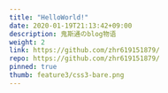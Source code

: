 ```yaml
---
title: "HelloWorld!"
date: 2020-01-19T21:13:42+09:00
description: 鬼斯通のblog物语
weight: 2
link: https://github.com/zhr619151879/
repo: https://github.com/zhr619151879/
pinned: true
thumb: feature3/css3-bare.png
---
```



